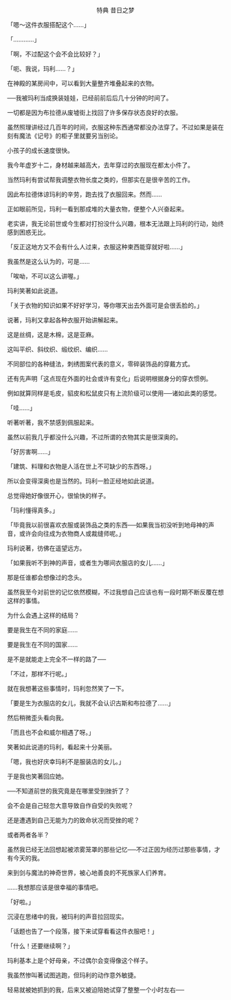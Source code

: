 <p align="center">特典 昔日之梦</p>

「嗯～这件衣服搭配这个……」

「…………」

「啊，不过配这个会不会比较好？」

「呃、我说，玛利……？」

在神殿的某房间中，可以看到大量整齐堆叠起来的衣物。

──我被玛利当成换装娃娃，已经前前后后几十分钟的时间了。

一切都是因为布拉德从废墟街上找回了许多保存状态良好的衣服。

虽然照理讲经过几百年的时间，衣服这种东西通常都没办法穿了。不过如果是装在刻有魔法《记号》的柜子里就要另当别论。

小孩子的成长速度很快。

我今年虚岁十二，身材越来越高大，去年穿过的衣服现在都太小件了。

当然玛利有尝试帮我调整衣物长度之类的，但那实在是很辛苦的工作。

因此布拉德体谅玛利的辛劳，跑去找了衣服回来。然而……

正如眼前所见，玛利一看到那成堆的大量衣物，便整个人兴奋起来。

老实讲，我无论前世或今生都对打扮没什么兴趣，根本无法跟上玛利的行动，始终感到困惑无比。

「反正这地方又不会有什么人过来，衣服这种柬西能穿就好啦……」

我虽然是这么认为的，可是……

「唉呦，不可以这么讲喔。」

玛利笑著如此说道。

「关于衣物的知识如果不好好学习，等你哪天出去外面可是会很丢脸的。」

说著，玛利又拿起各种衣服开始讲解起来。

这是丝绸，这是木棉，这是亚麻。

这叫平织、斜纹织、缎纹织、编织……

不同部位的各种缝法，刺绣图案代表的意义，零碎装饰品的穿戴方式。

还有先声明「这点现在外面的社会或许有变化」后说明根据身分的穿衣惯例。

例如就算同样是毛皮，貂皮和松鼠皮只有上流阶级可以使用──诸如此类的感觉。

「哇……」

听著听著，我不禁感到佩服起来。

虽然以前我几乎都没什么兴趣，不过所谓的衣物其实是很深奥的。

「好厉害啊……」

「建筑、料理和衣物是人活在世上不可缺少的东西呀。」

所以会变得深奥也是当然的。玛利一脸正经地如此说道。

总觉得她好像很开心，很愉快的样子。

「玛利懂得真多。」

「毕竟我以前很喜欢衣服或装饰品之类的东西──如果我当初没听到地母神的声音，或许会向往成为衣物商人或裁缝师呢。」

玛利说著，彷佛在遥望远方。

「如果我听不到神的声音，或者生为哪间衣服店的女儿……」

那是任谁都会想像过的念头。

虽然我至今对前世的记忆依然模糊，不过我想自己应该也有一段时期不断反覆在想这样的事情。

为什么会遇上这样的结局？

要是我生在不同的家庭……

要是我生在不同的国家……

是不是就能走上完全不一样的路了──

「不过，那样不行呢。」

就在我想著这些事情时，玛利忽然笑了一下。

「要是生为衣服店的女儿，我就不会认识古斯和布拉德了……」

然后稍微歪头看向我。

「而且也不会和威尔相遇了呀。」

笑著如此说道的玛利，看起来十分美丽。

「嗯，我也好庆幸玛利不是服装店的女儿。」

于是我也笑著回应她。

──不知道前世的我究竟是在哪里受到挫折了？

会不会是自己轻忽大意导致自作自受的失败呢？

还是遭遇到自己无能为力的致命状况而受挫的呢？

或者两者各半？

虽然我已经无法回想起被浓雾笼罩的那些记忆──不过正因为经历过那些事情，才有今天的我。

来到剑与魔法的神奇世界，被心地善良的不死族家人们养育。

……我想那应该是很幸福的事情吧。

「好啦。」

沉浸在思绪中的我，被玛利的声音拉回现实。

「话题也告了一个段落，接下来试穿看看这件衣服吧！」

「什么！还要继续啊？」

玛利基本上是个好母亲，不过偶尔会变得像这个样子。

我虽然惨叫著试图逃跑，但玛利的动作意外敏捷。

轻易就被她抓到的我，后来又被迫陪她试穿了整整一个小时左右──

